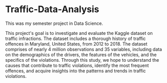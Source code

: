 # Traffic-Data-Analysis
This was my semester project in Data Science. 

This project's goal is to investigate and evaluate the Kaggle dataset on traffic infractions. The dataset
includes a thorough history of traffic offences in Maryland, United States, from 2012 to 2018. The dataset
comprises of nearly 4 million observations and 35 variables, including data on the demographics of the
drivers, the features of the vehicles, and the specifics of the violations. Through this study, we hope to
understand the causes that contribute to traffic violations, identify the most frequent offences, and acquire
insights into the patterns and trends in traffic violations.
